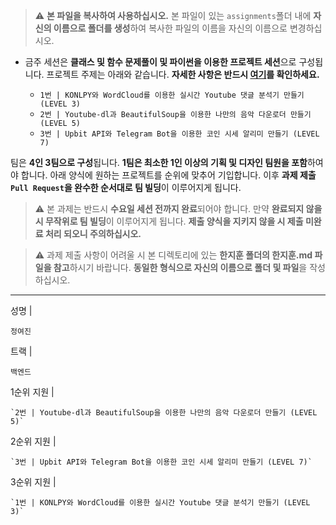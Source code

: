 > ⚠️ **본 파일을 복사하여 사용하십시오.** 본 파일이 있는 `assignments`폴더 내에 **자신의 이름으로 폴더를 생성**하여 복사한 파일의 이름을 자신의 이름으로 변경하십시오.



- 금주 세션은 **클래스 및 함수 문제풀이 및 파이썬을 이용한 프로젝트 세션**으로 구성됩니다. 프로젝트 주제는 아래와 같습니다. **자세한 사항은 반드시 [여기](https://www.notion.so/likelioninha/9bd254807acc42d99c2a83b88e83e175)를 확인하세요.**



  - `1번 | KONLPY와 WordCloud를 이용한 실시간 Youtube 댓글 분석기 만들기 (LEVEL 3)`
  - `2번 | Youtube-dl과 BeautifulSoup을 이용한 나만의 음악 다운로더 만들기 (LEVEL 5)`
  - `3번 | Upbit API와 Telegram Bot을 이용한 코인 시세 알리미 만들기 (LEVEL 7)`



팀은 **4인 3팀으로 구성**됩니다. **1팀은 최소한 1인 이상의 기획 및 디자인 팀원을 포함**하여야 합니다. 아래 양식에 원하는 프로젝트를 순위에 맞추어 기입합니다. 이후 **과제 제출 `Pull Request`을 완수한 순서대로 팀 빌딩**이 이루어지게 됩니다.



> ⚠️ 본 과제는 반드시 **수요일 세션 전까지 완료**되어야 합니다. 만약 **완료되지 않을 시 무작위로 팀 빌딩**이 이루어지게 됩니다. **제출 양식을 지키지 않을 시 제출 미완료 처리 되오니 주의하십시오.**

> ⚠️ 과제 제출 사항이 어려울 시 본 디렉토리에 있는 **한지훈 폴더의 한지훈.md 파일을 참고**하시기 바랍니다. **동일한 형식으로 자신의 이름으로 폴더 및 파일**을 작성하십시오. 


---



성명 |

```
정여진
```

트랙 |

```
백엔드
```



1순위 지원 |

```
`2번 | Youtube-dl과 BeautifulSoup을 이용한 나만의 음악 다운로더 만들기 (LEVEL 5)`
```

2순위 지원 |

```
`3번 | Upbit API와 Telegram Bot을 이용한 코인 시세 알리미 만들기 (LEVEL 7)`
```

3순위 지원 |

```
`1번 | KONLPY와 WordCloud를 이용한 실시간 Youtube 댓글 분석기 만들기 (LEVEL 3)`
```

